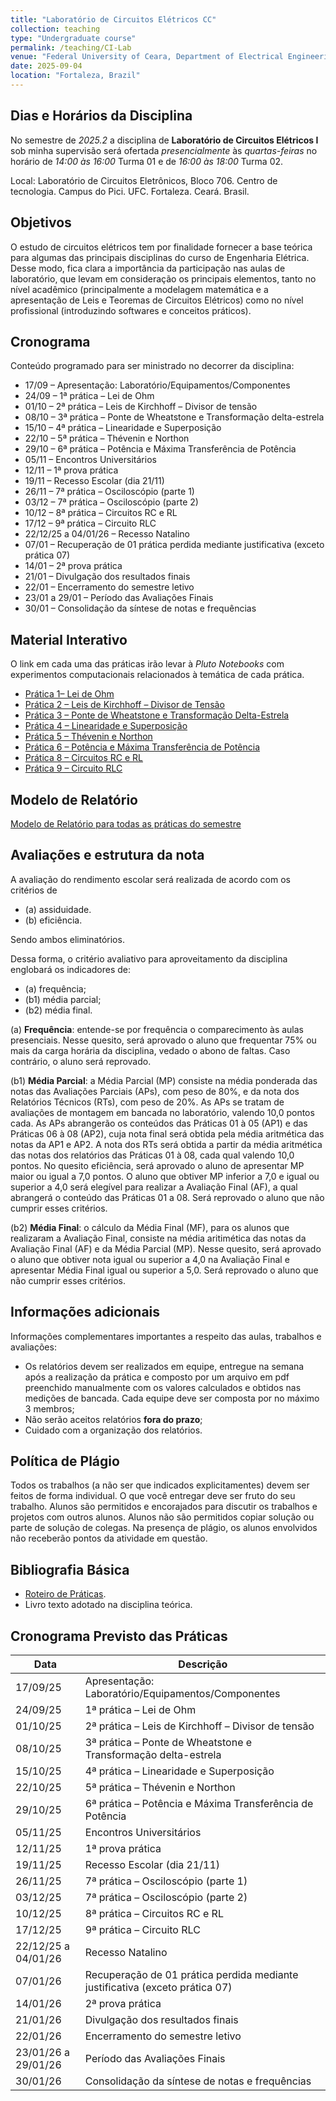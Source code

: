 ```yaml
---
title: "Laboratório de Circuitos Elétricos CC"
collection: teaching
type: "Undergraduate course"
permalink: /teaching/CI-Lab
venue: "Federal University of Ceara, Department of Electrical Engineering"
date: 2025-09-04
location: "Fortaleza, Brazil"
---
```


## Dias e Horários da Disciplina

No semestre de *2025.2* a disciplina de **Laboratório de Circuitos Elétricos I** sob minha supervisão será ofertada *presencialmente* às *quartas-feiras* no horário de *14:00 às 16:00* Turma 01 e de *16:00 às 18:00* Turma 02.

Local: Laboratório de Circuitos Eletrônicos, Bloco 706. Centro de tecnologia. Campus do Pici. UFC. Fortaleza. Ceará. Brasil.

## Objetivos

O estudo de circuitos elétricos tem por finalidade fornecer a base teórica para algumas das principais disciplinas do curso de Engenharia Elétrica. Desse modo, fica clara a importância da participação nas aulas de laboratório, que levam em consideração os principais elementos, tanto no nível acadêmico (principalmente a modelagem matemática e a apresentação de Leis e Teoremas de Circuitos Elétricos) como no nível profissional (introduzindo softwares e conceitos práticos).

## Cronograma

Conteúdo programado para ser ministrado no decorrer da disciplina:

- 17/09 – Apresentação: Laboratório/Equipamentos/Componentes
- 24/09 – 1ª prática – Lei de Ohm
- 01/10 – 2ª prática – Leis de Kirchhoff – Divisor de tensão
- 08/10 – 3ª prática – Ponte de Wheatstone e Transformação delta-estrela
- 15/10 – 4ª prática – Linearidade e Superposição
- 22/10 – 5ª prática – Thévenin e Northon
- 29/10 – 6ª prática – Potência e Máxima Transferência de Potência
- 05/11 – Encontros Universitários
- 12/11 – 1ª prova prática
- 19/11 – Recesso Escolar (dia 21/11)
- 26/11 – 7ª prática – Osciloscópio (parte 1)
- 03/12 – 7ª prática – Osciloscópio (parte 2)
- 10/12 – 8ª prática – Circuitos RC e RL
- 17/12 – 9ª prática – Circuito RLC
- 22/12/25 a 04/01/26 – Recesso Natalino
- 07/01 – Recuperação de 01 prática perdida mediante justificativa (exceto prática 07)
- 14/01 – 2ª prova prática
- 21/01 – Divulgação dos resultados finais
- 22/01 – Encerramento do semestre letivo
- 23/01 a 29/01 – Período das Avaliações Finais
- 30/01 – Consolidação da síntese de notas e frequências

## Material Interativo

O link em cada uma das práticas irão levar à *Pluto Notebooks* com experimentos computacionais relacionados à temática de cada prática.

- [Prática 1– Lei de Ohm](/files/CI-Lab/1-lei-de-ohm-e-leis-de-kirchhoff)
- [Prática 2 – Leis de Kirchhoff – Divisor de Tensão](/files/CI-Lab/1-lei-de-ohm-e-leis-de-kirchhoff)
- [Prática 3 – Ponte de Wheatstone e Transformação Delta-Estrela](/files/CI-Lab/2-ponte-de-wheatstone-e-transf-delta-y)
- [Prática 4 – Linearidade e Superposição](/files/CI-Lab/3-linearidade-e-superposicao)
- [Prática 5 – Thévenin e Northon](/files/CI-Lab/4-thevennin-e-norton)
- [Prática 6 – Potência e Máxima Transferência de Potência](????)
- [Prática 8 – Circuitos RC e RL](/files/CI-Lab/8-circuitos-rl-rc.html)
- [Prática 9 – Circuito RLC](/files/CI-Lab/9-circuito-rlc.html)

## Modelo de Relatório

[Modelo de Relatório para todas as práticas do semestre](https://drive.google.com/file/d/1GZ1fYzrnRxrkhZJw72JkiaNh9QCy79bQ/view?usp=sharing)

## Avaliações e estrutura da nota

A avaliação do rendimento escolar será realizada de acordo com os critérios de 

- (a) assiduidade.
- (b) eficiência.

Sendo ambos eliminatórios.

Dessa forma, o critério avaliativo para aproveitamento da disciplina englobará os indicadores de:

- (a) frequência;
- (b1) média parcial;
- (b2) média final.

(a) **Frequência**: entende-se por frequência o comparecimento às aulas presenciais. Nesse quesito, será aprovado o aluno que frequentar 75% ou mais da carga horária da disciplina, vedado o abono de faltas. Caso contrário, o aluno será reprovado.

(b1) **Média Parcial**: a Média Parcial (MP) consiste na média ponderada das notas das Avaliações Parciais (APs), com peso de 80%, e da nota dos Relatórios Técnicos (RTs), com peso de 20%. As APs se tratam de avaliações de montagem em bancada no laboratório, valendo 10,0 pontos cada. As APs abrangerão os conteúdos das Práticas 01 à 05 (AP1) e das Práticas 06 à 08 (AP2), cuja nota final será obtida pela média aritmética das notas da AP1 e AP2. A nota dos RTs será obtida a partir da média aritmética das notas dos relatórios das Práticas 01 à 08, cada qual valendo 10,0 pontos. No quesito eficiência, será aprovado o aluno de apresentar MP maior ou igual a 7,0 pontos. O aluno que obtiver MP inferior a 7,0 e igual ou superior a 4,0 será elegível para realizar a Avaliação Final (AF), a qual abrangerá o conteúdo das Práticas 01 a 08. Será reprovado o aluno que não cumprir esses critérios.

(b2) **Média Final**: o cálculo da Média Final (MF), para os alunos que realizaram a Avaliação Final, consiste na média aritimética das notas da Avaliação Final (AF) e da Média Parcial (MP). Nesse quesito, será aprovado o aluno que obtiver nota igual ou superior a 4,0 na Avaliação Final e apresentar Média Final igual ou superior a 5,0. Será reprovado o aluno que não cumprir esses critérios.

## Informações adicionais

Informações complementares importantes a respeito das aulas, trabalhos e avaliações:

- Os relatórios devem ser realizados em equipe, entregue na semana após a realização da prática e composto por um arquivo em pdf preenchido manualmente com os valores calculados e obtidos nas medições de bancada. Cada equipe deve ser composta por no máximo 3 membros;
- Não serão aceitos relatórios **fora do prazo**;
- Cuidado com a organização dos relatórios.

## Política de Plágio

Todos os trabalhos (a não ser que indicados explicitamentes) devem ser feitos de forma individual. O que você entregar deve ser fruto do seu trabalho. Alunos são permitidos e encorajados para discutir os trabalhos e projetos com outros alunos. Alunos não são permitidos copiar solução ou parte de solução de colegas. Na presença de plágio, os alunos envolvidos não receberão pontos da atividade em questão.

## Bibliografia Básica

- [Roteiro de Práticas](https://drive.google.com/file/d/1zaqSxv1e7krdH0J5psduGDslgaWDdW0a/view?usp=sharing).
- Livro texto adotado na disciplina teórica.

## Cronograma Previsto das Práticas

| Data                | Descrição                                                                    |
|---------------------|------------------------------------------------------------------------------|
| 17/09/25            | Apresentação: Laboratório/Equipamentos/Componentes                           |
| 24/09/25            | 1ª prática – Lei de Ohm                                                      |
| 01/10/25            | 2ª prática – Leis de Kirchhoff – Divisor de tensão                           |
| 08/10/25            | 3ª prática – Ponte de Wheatstone e Transformação delta-estrela               |
| 15/10/25            | 4ª prática – Linearidade e Superposição                                      |
| 22/10/25            | 5ª prática – Thévenin e Northon                                              |
| 29/10/25            | 6ª prática – Potência e Máxima Transferência de Potência                     |
| 05/11/25            | Encontros Universitários                                                     |
| 12/11/25            | 1ª prova prática                                                             |
| 19/11/25            | Recesso Escolar (dia 21/11)                                                  |
| 26/11/25            | 7ª prática – Osciloscópio (parte 1)                                          |
| 03/12/25            | 7ª prática – Osciloscópio (parte 2)                                          |
| 10/12/25            | 8ª prática – Circuitos RC e RL                                               |
| 17/12/25            | 9ª prática – Circuito RLC                                                    |
| 22/12/25 a 04/01/26 | Recesso Natalino                                                             |
| 07/01/26            | Recuperação de 01 prática perdida mediante justificativa (exceto prática 07) |
| 14/01/26            | 2ª prova prática                                                             |
| 21/01/26            | Divulgação dos resultados finais                                             |
| 22/01/26            | Encerramento do semestre letivo                                              |
| 23/01/26 a 29/01/26 | Período das Avaliações Finais                                                |
| 30/01/26            | Consolidação da síntese de notas e frequências                               |